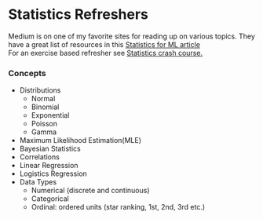 # Statistics Refreshers
Medium is on one of my favorite sites for reading up on various topics.  They have a great list of resources in this [Statistics for ML article](https://towardsdatascience.com/june-edition-probability-statistics-machine-learning-66a6d3aebc97)  
For an exercise based refresher see [Statistics crash course.](https://machinelearningmastery.com/statistics-for-machine-learning-mini-course/)

### Concepts
- Distributions
  - Normal
  - Binomial
  - Exponential
  - Poisson
  - Gamma  
- Maximum Likelihood Estimation(MLE)
- Bayesian Statistics
- Correlations
- Linear Regression
- Logistics Regression
- Data Types
  - Numerical (discrete and continuous)
  - Categorical
  - Ordinal: ordered units (star ranking, 1st, 2nd, 3rd etc.)
